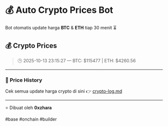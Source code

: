 # 💰 Auto Crypto Prices Bot

Bot otomatis update harga **BTC** & **ETH** tiap 30 menit ⏳

## 💰 Crypto Prices
> 🕒 2025-10-13 23:15:27 — BTC: $115477 | ETH: $4260.56

---

### 📜 Price History
Cek semua update harga crypto di sini 👉 [crypto-log.md](./crypto-log.md)

---

⭐ Dibuat oleh **0xzhara**

#base
#onchain
#builder
